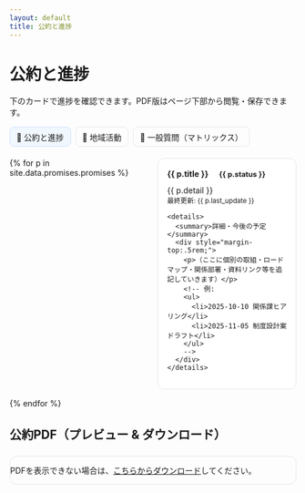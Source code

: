 ```yaml
---
layout: default
title: 公約と進捗
---
```


# 公約と進捗
<p>下のカードで進捗を確認できます。PDF版はページ下部から閲覧・保存できます。</p>

<nav class="tabs">
  <a href="{{ site.baseurl }}/" class="active">📌 公約と進捗</a>
  <a href="{{ site.baseurl }}/pages/activity.html">🏡 地域活動</a>
  <a href="{{ site.baseurl }}/pages/matrix.html">💬 一般質問（マトリックス）</a>
</nav>

<style>
  .tabs { display:flex; gap:.5rem; margin:1rem 0 1.25rem; flex-wrap:wrap; }
  .tabs a { padding:.4rem .7rem; border:1px solid #e5e7eb; border-radius:8px; text-decoration:none; }
  .tabs a.active { background:#f0f7ff; border-color:#cfe2ff; }
  .grid { display:grid; gap:1rem; grid-template-columns:1fr; }
  @media (min-width: 720px){ .grid{ grid-template-columns:1fr 1fr; } }
  .card { border:1px solid #e5e7eb; border-radius:12px; padding:1rem; background:#fff; }
  .title { margin:.1rem 0 .6rem; font-weight:700; }
  .chip { display:inline-block; padding:.15rem .55rem; border-radius:999px; font-size:.8rem; margin-left:.4rem; }
  .s-未着手 { background:#f8fafc; border:1px solid #e5e7eb; }
  .s-調整中 { background:#fff7ed; border:1px solid #fed7aa; }
  .s-実施中 { background:#ecfeff; border:1px solid #a5f3fc; }
  .s-完了   { background:#ecfdf5; border:1px solid #a7f3d0; }
  .s-継続   { background:#f5f3ff; border:1px solid #ddd6fe; }
  details { margin-top:.6rem; }
  .pdf-wrap { margin:1.5rem 0; border:1px solid #e5e7eb; border-radius:12px; overflow:hidden; }
</style>

<div class="grid">
{% for p in site.data.promises.promises %}
  <div class="card">
    <div class="title">
      {{ p.title }}
      <span class="chip s-{{ p.status }}">{{ p.status }}</span>
    </div>
    <div>{{ p.detail }}</div>
    <small>最終更新: {{ p.last_update }}</small>

    <details>
      <summary>詳細・今後の予定</summary>
      <div style="margin-top:.5rem;">
        <p>（ここに個別の取組・ロードマップ・関係部署・資料リンク等を追記していきます）</p>
        <!-- 例:
        <ul>
          <li>2025-10-10 関係課ヒアリング</li>
          <li>2025-11-05 制度設計案ドラフト</li>
        </ul>
        -->
      </div>
    </details>
  </div>
{% endfor %}
</div>

## 公約PDF（プレビュー & ダウンロード）
<div class="pdf-wrap">
  <object data="{{ site.baseurl }}/assets/pdf/promise.pdf" type="application/pdf" width="100%" height="560">
    <p>PDFを表示できない場合は、<a href="{{ site.baseurl }}/assets/pdf/promise.pdf">こちらからダウンロード</a>してください。</p>
  </object>
</div>
